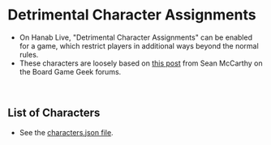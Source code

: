 # Detrimental Character Assignments

- On Hanab Live, "Detrimental Character Assignments" can be enabled for a game, which restrict players in additional ways beyond the normal rules.
- These characters are loosely based on [this post](https://boardgamegeek.com/thread/1688194/hanabi-characters-variant) from Sean McCarthy on the Board Game Geek forums.

<br />

## List of Characters

- See the [characters.json file](https://github.com/Hanabi-Live/hanabi-live/blob/main/packages/game/src/json/characters.json).
